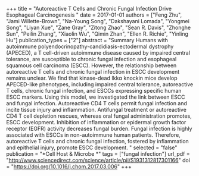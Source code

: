 +++
title = "Autoreactive T Cells and Chronic Fungal Infection Drive Esophageal Carcinogenesis "
date = 2017-01-01
authors = ["Feng Zhu", "Jami Willette-Brown", "Na-Young Song", "Dakshayani Lomada", "Yongmei Song", "Liyan Xue", "Zane Gray", "Zitong Zhao", "Sean R. Davis", "Zhonghe Sun", "Peilin Zhang", "Xiaolin Wu", "Qimin Zhan", "Ellen R. Richie", "Yinling Hu"]
publication_types = ["2"]
abstract = "Summary Humans with autoimmune polyendocrinopathy-candidiasis-ectodermal dystrophy (APECED), a T cell-driven autoimmune disease caused by impaired central tolerance, are susceptible to chronic fungal infection and esophageal squamous cell carcinoma (ESCC). However, the relationship between autoreactive T cells and chronic fungal infection in ESCC development remains unclear. We find that kinase-dead Ikkα knockin mice develop APECED-like phenotypes, including impaired central tolerance, autoreactive T cells, chronic fungal infection, and ESCCs expressing specific human ESCC markers. Using this model, we investigated the link between ESCC and fungal infection. Autoreactive CD4 T cells permit fungal infection and incite tissue injury and inflammation. Antifungal treatment or autoreactive CD4 T cell depletion rescues, whereas oral fungal administration promotes, ESCC development. Inhibition of inflammation or epidermal growth factor receptor (EGFR) activity decreases fungal burden. Fungal infection is highly associated with ESCCs in non-autoimmune human patients. Therefore, autoreactive T cells and chronic fungal infection, fostered by inflammation and epithelial injury, promote ESCC development. "
selected = "false"
publication = "*Cell Host & Microbe *"
tags = ["fungal infection"]
url_pdf = "http://www.sciencedirect.com/science/article/pii/S1931312817301166"
doi = "https://doi.org/10.1016/j.chom.2017.03.006"
+++

